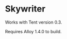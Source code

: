 Skywriter
========================================

Works with Tent version 0.3.

Requires Alloy 1.4.0 to build.

